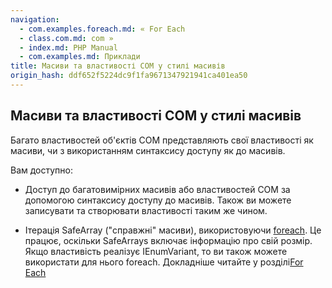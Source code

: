 ```yaml
---
navigation:
  - com.examples.foreach.md: « For Each
  - class.com.md: com »
  - index.md: PHP Manual
  - com.examples.md: Приклади
title: Масиви та властивості COM у стилі масивів
origin_hash: ddf652f5224dc9f1fa9671347921941ca401ea50
---
```

## Масиви та властивості COM у стилі масивів

Багато властивостей об'єктів COM представляють свої властивості як масиви, чи з використанням синтаксису доступу як до масивів.

Вам доступно:

-   Доступ до багатовимірних масивів або властивостей COM за допомогою синтаксису доступу до масивів. Також ви можете записувати та створювати властивості таким же чином.
    
-   Ітерація SafeArray ("справжні" масиви), використовуючи [foreach](control-structures.foreach.md). Це працює, оскільки SafeArrays включає інформацію про свій розмір. Якщо властивість реалізує IEnumVariant, то ви також можете використати для нього foreach. Докладніше читайте у розділі[For Each](com.examples.foreach.md)
